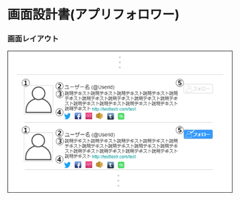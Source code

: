 # 画面設計書(アプリフォロワー)

### 画面レイアウト

<span  id="images">![アプリフォロワー](../../reference/2_bd/img/2.1.3/sc030/sc031.png "アプリフォロワー")</span>